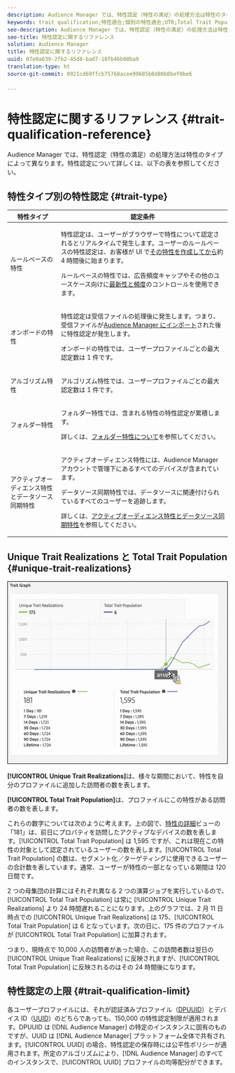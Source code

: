 ```yaml
---
description: Audience Manager では、特性認定（特性の満足）の処理方法は特性のタイプによって異なります。特性認定について詳しくは、以下の表を参照してください。
keywords: trait qualification;特性適合;個別の特性適合;UTR;Total Trait Population;TTP
seo-description: Audience Manager では、特性認定（特性の満足）の処理方法は特性のタイプによって異なります。特性認定について詳しくは、以下の表を参照してください。
seo-title: 特性認定に関するリファレンス
solution: Audience Manager
title: 特性認定に関するリファレンス
uuid: 07e0a639-2fb2-45d8-bad7-10fb46b08ba9
translation-type: ht
source-git-commit: 0921cd69ffcb75768acee99685b0d80b8bef0be6

---
```



# 特性認定に関するリファレンス {#trait-qualification-reference}

Audience Manager では、特性認定（特性の満足）の処理方法は特性のタイプによって異なります。特性認定について詳しくは、以下の表を参照してください。

## 特性タイプ別の特性認定 {#trait-type}

<table id="table_14CD705F376B44EEA9A6C011984356F0"> 
 <thead> 
  <tr> 
   <th colname="col1" class="entry"> 特性タイプ </th> 
   <th colname="col2" class="entry"> 認定条件 </th> 
  </tr> 
 </thead>
 <tbody> 
  <tr> 
   <td colname="col1"> <p>ルールベースの特性 </p> </td> 
   <td colname="col2"> <p>特性認定は、ユーザーがブラウザーで特性について認定されるとリアルタイムで発生します。ユーザーのルールベースの特性認定は、お客様が UI で<a href="../../features/traits/create-onboarded-rule-based-traits.md#create-rules-based-or-onboarded-traits">その特性を作成してから</a>約 4 時間後に始まります。 </p> <p>ルールベースの特性では、広告頻度キャップやその他のユースケース向けに<a href="../../features/segments/recency-and-frequency.md">最新性と頻度</a>のコントロールを使用できます。 </p> </td> 
  </tr> 
  <tr> 
   <td colname="col1"> <p>オンボードの特性 </p> </td> 
   <td colname="col2"> <p>特性認定は受信ファイルの処理後に発生します。つまり、受信ファイルが<a href="../../faq/faq-inbound-data-ingestion.md">Audience Manager にインポート</a>された後に特性認定が発生します。 </p> <p> オンボードの特性では、ユーザープロファイルごとの最大認定数は 1 件です。 </p> </td> 
  </tr> 
  <tr> 
   <td colname="col1"> <p>アルゴリズム特性 </p> </td> 
   <td colname="col2"> <p>アルゴリズム特性では、ユーザープロファイルごとの最大認定数は 1 件です。 </p> </td> 
  </tr> 
  <tr> 
   <td colname="col1"> <p>フォルダー特性 </p> </td> 
   <td colname="col2"> <p>フォルダー特性では、含まれる特性の特性認定が累積します。 </p> <p>詳しくは、<a href="../../features/traits/about-folder-traits.md">フォルダー特性について</a>を参照してください。 </p> </td> 
  </tr>
  <tr> 
   <td colname="col1"> <p>アクティブオーディエンス特性とデータソース同期特性 </p> </td> 
   <td colname="col2"> <p><span class="wintitle">アクティブオーディエンス</span>特性には、<span class="wintitle">Audience Manager</span> アカウントで管理下にあるすべてのデバイスが含まれています。 </p> <p><span class="wintitle">データソース同期特性</span>では、データソースに関連付けられているすべてのユーザーを追跡します。 </p> <p>詳しくは、<a href="../../features/traits/client-activity-synced-audience-traits.md">アクティブオーディエンス特性とデータソース同期特性</a>を参照してください。 </p> </td>
  </tr>
 </tbody>
</table>

## Unique Trait Realizations と Total Trait Population {#unique-trait-realizations}

![](assets/utr-ttp1.png)

**[!UICONTROL Unique Trait Realizations]**&#x200B;は、様々な期間において、特性を自分のプロファイルに追加した訪問者の数を表します。

**[!UICONTROL Total Trait Population]**&#x200B;は、プロファイルにこの特性がある訪問者の数を表します。

これらの数字については次のように考えます。上の図で、[特性の詳細](../../features/traits/trait-details-page.md)ビューの「181」は、前日にプロパティを訪問したアクティブなデバイスの数を表します。[!UICONTROL Total Trait Population] は 1,595 ですが、これは現在この特性の対象として認定されているユーザーの数を表します。[!UICONTROL Total Trait Population] の数は、セグメント化／ターゲティングに使用できるユーザーの合計数を表しています。通常、ユーザーが特性の一部となっている期間は 120 日間です。

2 つの母集団の計算にはそれぞれ異なる 2 つの演算ジョブを実行しているので、[!UICONTROL Total Trait Population] は常に [!UICONTROL Unique Trait Realizations] より 24 時間遅れることになります。上のグラフでは、2 月 11 日時点での [!UICONTROL Unique Trait Realizations] は 175、[!UICONTROL Total Trait Population] は 6 となっています。次の日に、175 件のプロファイルが [!UICONTROL Total Trait Population] に加算されます。

つまり、現時点で 10,000 人の訪問者があった場合、この訪問者数は翌日の [!UICONTROL Unique Trait Realizations] に反映されますが、[!UICONTROL Total Trait Population] に反映されるのはその 24 時間後になります。

## 特性認定の上限 {#trait-qualification-limit}

各ユーザープロファイルには、それが認証済みプロファイル（[DPUUID](../../reference/ids-in-aam.md)）とデバイス ID（[UUID](../../reference/ids-in-aam.md)）のどちらであっても、150,000 の特性認定制限が適用されます。DPUUID は [!DNL Audience Manager] の特定のインスタンスに固有のものですが、UUID は [!DNL Audience Manager] プラットフォーム全体で共有されます。[!UICONTROL UUID] の場合、特性認定の保存時には公平性ポリシーが適用されます。所定のアルゴリズムにより、[!DNL Audience Manager] のすべてのインスタンスで、[!UICONTROL UUID] プロファイルの均等配分ができます。
